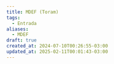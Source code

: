 ```yaml
---
title: MDEF (Toram)
tags:
  - Entrada
aliases:
  - MDEF
draft: true
created_at: 2024-07-10T00:26:55-03:00
updated_at: 2025-02-11T00:01:43-03:00
---
```

